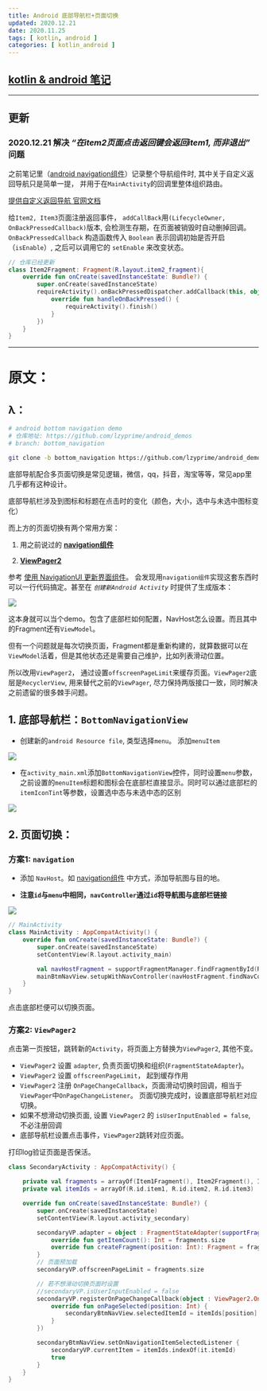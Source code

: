 ```yaml
---
title: Android 底部导航栏+页面切换
updated: 2020.12.21  
date: 2020.11.25  
tags: [ kotlin, android ]
categories: [ kotlin_android ]
---
```


## [kotlin & android 笔记](https://lzyprime.github.io/kotlin_android/kotlin_android)

---

## 更新

### 2020.12.21 解决 ***“在item2页面点击返回键会返回item1, 而非退出”*** 问题

之前笔记里（[android navigation组件](https://lzyprime.github.io/kotlin_android/android_navigation)）记录整个导航组件时, 其中关于自定义返回导航只是简单一提， 并用于在`MainActivity`的回调里整体组织路由。

[提供自定义返回导航 官网文档](https://developer.android.google.cn/guide/navigation/navigation-custom-back?hl=zh-cn)

给`Item2, Item3`页面注册返回事件， `addCallBack`用`(LifecycleOwner, OnBackPressedCallback)`版本, 会检测生存期，在页面被销毁时自动删掉回调。`OnBackPressedCallback` 构造函数传入 `Boolean` 表示回调初始是否开启（`isEnable`）, 之后可以调用它的 `setEnable` 来改变状态。 

```kotlin
// 仓库已经更新
class Item2Fragment: Fragment(R.layout.item2_fragment){
    override fun onCreate(savedInstanceState: Bundle?) {
        super.onCreate(savedInstanceState)
        requireActivity().onBackPressedDispatcher.addCallback(this, object :OnBackPressedCallback(true){
            override fun handleOnBackPressed() {
                requireActivity().finish()
            }
        })
    }
}
```

-------
# 原文：

## λ：

```bash
# android bottom navigation demo
# 仓库地址: https://github.com/lzyprime/android_demos
# branch: bottom_navigation

git clone -b bottom_navigation https://github.com/lzyprime/android_demos
```

底部导航配合多页面切换是常见逻辑，微信，qq，抖音，淘宝等等，常见app里几乎都有这种设计。

底部导航栏涉及到图标和标题在点击时的变化（颜色，大小，选中与未选中图标变化）

而上方的页面切换有两个常用方案：

1. 用之前说过的 **[navigation组件](https://lzyprime.github.io/kotlin_android/android_navigation)**

2. **[ViewPager2](https://developer.android.google.cn/guide/navigation/navigation-swipe-view-2)**


参考 [使用 NavigationUI 更新界面组件](https://developer.android.google.cn/guide/navigation/navigation-ui)。 会发现用`navigation组件`实现这套东西时可以一行代码搞定。甚至在 *`创建新Android Activity`* 时提供了生成版本：

![](android_bottom_navigation/1.png)

这本身就可以当个demo。包含了底部栏如何配置，NavHost怎么设置。而且其中的Fragment还有`ViewModel`。

但有一个问题就是每次切换页面，Fragment都是重新构建的，就算数据可以在`ViewModel`活着，但是其他状态还是需要自己维护，比如列表滑动位置。

所以改用`ViewPager2`， 通过设置`offscreenPageLimit`来缓存页面。`ViewPager2`底层是`RecyclerView`, 用来替代之前的`ViewPager`, 尽力保持两版接口一致，同时解决之前遗留的很多棘手问题。

## 1. 底部导航栏：`BottomNavigationView`

- 创建新的`android Resource file`, 类型选择`menu`。 添加`menuItem`

![](android_bottom_navigation/2.png)

- 在`activity_main.xml`添加`BottomNavigationView`控件，同时设置`menu`参数，之前设置的`menuItem`标题和图标会在底部栏直接显示。同时可以通过底部栏的`itemIconTint`等参数，设置选中态与未选中态的区别

![](android_bottom_navigation/3.png)

## 2. 页面切换：

### 方案1: `navigation`

- 添加 `NavHost`。如 [navigation组件](https://lzyprime.github.io/kotlin_android/android_navigation) 中方式，添加导航图与目的地。

- **注意`id`与`menu`中相同，`navController`通过`id`将导航图与底部栏链接**

![](android_bottom_navigation/4.png)

```kotlin 
// MainActivity
class MainActivity : AppCompatActivity() {
    override fun onCreate(savedInstanceState: Bundle?) {
        super.onCreate(savedInstanceState)
        setContentView(R.layout.activity_main)

        val navHostFragment = supportFragmentManager.findFragmentById(R.id.mainNavHost) as NavHostFragment
        mainBtmNavView.setupWithNavController(navHostFragment.findNavController())
    }
}
```

点击底部栏便可以切换页面。

### 方案2: `ViewPager2`

点击第一页按钮，跳转新的`Activity`，将页面上方替换为`ViewPager2`, 其他不变。

- `ViewPager2` 设置 `adapter`, 负责页面切换和组织(`FragmentStateAdapter`)。
- `ViewPager2` 设置 `offscreenPageLimit`， 起到缓存作用
- `ViewPager2` 注册 `OnPageChangeCallback`，页面滑动切换时回调，相当于`ViewPager`中`OnPageChangeListener`。 页面切换完成时，设置底部导航栏对应切换。
- 如果不想滑动切换页面, 设置 `ViewPager2` 的 `isUserInputEnabled = false`, 不必注册回调
- 底部导航栏设置点击事件，`ViewPager2`跳转对应页面。

打印log验证页面是否保活。

```kotlin
class SecondaryActivity : AppCompatActivity() {

    private val fragments = arrayOf(Item1Fragment(), Item2Fragment(), Item3Fragment())
    private val itemIds = arrayOf(R.id.item1, R.id.item2, R.id.item3)

    override fun onCreate(savedInstanceState: Bundle?) {
        super.onCreate(savedInstanceState)
        setContentView(R.layout.activity_secondary)

        secondaryVP.adapter = object : FragmentStateAdapter(supportFragmentManager, lifecycle) {
            override fun getItemCount(): Int = fragments.size
            override fun createFragment(position: Int): Fragment = fragments[position]
        }
        // 页面预加载
        secondaryVP.offscreenPageLimit = fragments.size

        // 若不想滑动切换页面时设置
        //secondaryVP.isUserInputEnabled = false
        secondaryVP.registerOnPageChangeCallback(object : ViewPager2.OnPageChangeCallback() {
            override fun onPageSelected(position: Int) {
                secondaryBtmNavView.selectedItemId = itemIds[position]
            }
        })

        secondaryBtmNavView.setOnNavigationItemSelectedListener {
            secondaryVP.currentItem = itemIds.indexOf(it.itemId)
            true
        }
    }
}
```